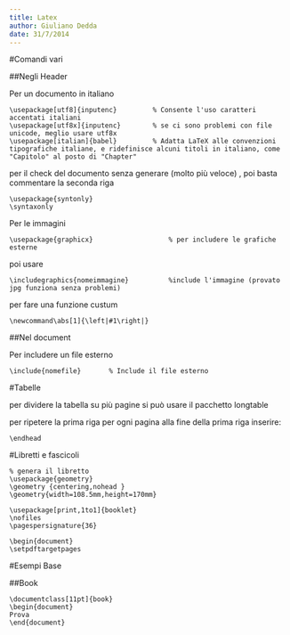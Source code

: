 ```yaml
---
title: Latex
author: Giuliano Dedda 
date: 31/7/2014
---
```


#Comandi vari

##Negli Header

Per un documento in italiano 

    \usepackage[utf8]{inputenc}			% Consente l'uso caratteri accentati italiani
    \usepackage[utf8x]{inputenc}		% se ci sono problemi con file unicode, meglio usare utf8x
    \usepackage[italian]{babel}			% Adatta LaTeX alle convenzioni tipografiche italiane, e ridefinisce alcuni titoli in italiano, come "Capitolo" al posto di "Chapter"

per il check del documento senza generare (molto più veloce) , poi basta commentare la seconda riga

    \usepackage{syntonly}
    \syntaxonly

Per le immagini

    \usepackage{graphicx}					% per includere le grafiche esterne 

poi usare

    \includegraphics{nomeimmagine}			%include l'immagine (provato jpg funziona senza problemi)

per fare una funzione custum 

    \newcommand\abs[1]{\left|#1\right|}

##Nel document

Per includere un file esterno 

    \include{nomefile} 		 % Include il file esterno 


#Tabelle

per dividere la tabella su più pagine si può usare il pacchetto longtable

per ripetere la prima riga per ogni pagina alla fine della prima riga inserire:

    \endhead
    
#Libretti e fascicoli
```
% genera il libretto 
\usepackage{geometry}
\geometry {centering,nohead }
\geometry{width=108.5mm,height=170mm}

\usepackage[print,1to1]{booklet}
\nofiles
\pagespersignature{36}

\begin{document}
\setpdftargetpages
```

#Esempi Base

##Book
```
\documentclass[11pt]{book}            
\begin{document}
Prova
\end{document}
```
